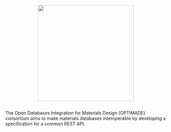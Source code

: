 <div align="center" style="padding-bottom: 1em;">
<img width="300px" align="center" src="https://raw.githubusercontent.com/wiki/Materials-Consortia/OPTIMADE/images/logos/optimade-text-below.svg">
</div>

The Open Databases Integration for Materials Design (OPTIMADE) consortium aims to make materials databases interoperable by developing a specification for a common REST API.

